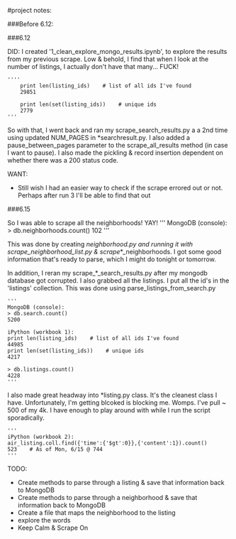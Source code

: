 #project notes:

###Before 6.12:



###6.12

DID:
I created '1_clean_explore_mongo_results.ipynb', to explore the results from my previous scrape. Low & behold, I find that when I look at the number of listings, I actually don't have that many... FUCK!

    ''''
        print len(listing_ids)    # list of all ids I've found
        29851

        print len(set(listing_ids))    # unique ids
        2779
    '''

So with that, I went back and ran my scrape_search_results.py a a 2nd time using updated NUM_PAGES in *searchresult.py. I also added a pause_between_pages parameter to the scrape_all_results method (in case I want to pause). I also made the pickling & record insertion dependent on whether there was a 200 status code.  

WANT:
* Still wish I had an easier way to check if the scrape errored out or not.  Perhaps after run 3 I'll be able to find that out


###6.15

So I was able to scrape all the neighborhoods! YAY!
    '''
    MongoDB (console):
    > db.neighborhoods.count()
    102
    '''

This was done by creating *neighborhood.py and running it with scrape_*_neighborhood_list.py & scrape_*_neighborhoods. I got some good information that's ready to parse, which I might do tonight or tomorrow.

In addition, I reran my scrape_*_search_results.py after my mongodb database got corrupted. I also grabbed all the listings. I put all the id's in the 'listings' collection. This was done using parse_listings_from_search.py

    '''
    MongoDB (console):
    > db.search.count()
    5200

    iPython (workbook 1):
    print len(listing_ids)    # list of all ids I've found
    44985
    print len(set(listing_ids))    # unique ids
    4217

    > db.listings.count()
    4228
    '''
 

I also made great headway into *listing.py class. It's the cleanest class I have. Unfortunately, I'm getting blcoked is blocking me. Womps. I've pull ~ 500 of my 4k. I have enough to play around with while I run the script sporadically.

    '''
    iPython (workbook 2):
    air_listing.coll.find({'time':{'$gt':0}},{'content':1}).count()
    523    # As of Mon, 6/15 @ 744
    '''

TODO:
* Create methods to parse through a listing & save that information back to MongoDB
* Create methods to parse through a neighborhood & save that information back to MongoDB
* Create a file that maps the neighborhood to the listing
* explore the words
* Keep Calm & Scrape On
